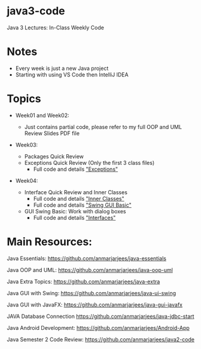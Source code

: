 # java3-code
Java 3 Lectures:  In-Class Weekly Code

# Notes
- Every week is just a new Java project
- Starting with using VS Code then IntelliJ IDEA

# Topics
- Week01 and Week02:
    - Just contains partial code, please refer to my full OOP and UML Review Slides PDF file

- Week03:
    - Packages Quick Review
    - Exceptions Quick Review (Only the first 3 class files)
        - Full code and details ["Exceptions"](https://github.com/anmarjarjees/java-extra/tree/main/src/p01_exceptions)

- Week04:
    - Interface Quick Review and Inner Classes
        - Full code and details ["Inner Classes"](https://github.com/anmarjarjees/java-extra/tree/main/src/p02_anonymous_inner_classes)
        - Full code and details ["Swing GUI Basic"](https://github.com/anmarjarjees/java-ui-swing/tree/main/src/p1gui_basics)
    - GUI Swing Basic: Work with dialog boxes
        - Full code and details ["Interfaces"](https://github.com/anmarjarjees/java-oop-uml/tree/main/src/p09_interface)


# Main Resources:
Java Essentials:
https://github.com/anmarjarjees/java-essentials


Java OOP and UML:
https://github.com/anmarjarjees/java-oop-uml


Java Extra Topics:
https://github.com/anmarjarjees/java-extra


Java GUI with Swing:
https://github.com/anmarjarjees/java-ui-swing


Java GUI with JavaFX:
https://github.com/anmarjarjees/java-gui-javafx


JAVA Database Connection
https://github.com/anmarjarjees/java-jdbc-start


Java Android Development:
https://github.com/anmarjarjees/Android-App


Java Semester 2 Code Review:
https://github.com/anmarjarjees/java2-code
